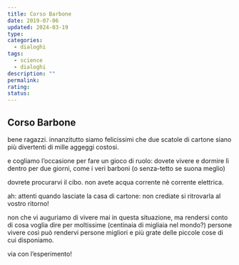 ```yaml
---
title: Corso Barbone
date: 2019-07-06
updated: 2024-03-19
type: 
categories:
  - dialoghi
tags:
  - science
  - dialoghi
description: ""
permalink: 
rating: 
status: 
---
```

## Corso Barbone

bene ragazzi. innanzitutto siamo felicissimi che due scatole di cartone siano più divertenti di mille aggeggi costosi.

e cogliamo l’occasione per fare un gioco di ruolo: dovete vivere e dormire lì dentro per due giorni, come i veri barboni (o senza-tetto se suona meglio)

dovrete procurarvi il cibo. non avete acqua corrente nè corrente elettrica.

ah: attenti quando lasciate la casa di cartone: non crediate si ritrovarla al vostro ritorno!

non che vi auguriamo di vivere mai in questa situazione, ma rendersi conto di cosa voglia dire per moltissime (centinaia di migliaia nel mondo?) persone vivere così può rendervi persone migliori e più grate delle piccole cose di cui disponiamo.

via con l’esperimento!
